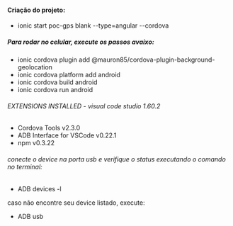 
#### Criação do projeto:
- ionic start poc-gps blank --type=angular --cordova

##### Para rodar no celular, execute os passos avaixo:
- ionic cordova plugin add @mauron85/cordova-plugin-background-geolocation
- ionic cordova platform add android
- ionic cordova build android
- ionic cordova run android


###### EXTENSIONS INSTALLED - visual code studio 1.60.2
- Cordova Tools v2.3.0
- ADB Interface for VSCode v0.22.1
- npm v0.3.22

###### conecte o device na porta usb e verifique o status executando o comando no terminal:
- ADB devices -l

caso não encontre seu device listado, execute:
- ADB usb
